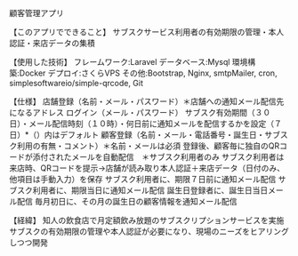 顧客管理アプリ

【このアプリでできること】
    サブスクサービス利用者の有効期限の管理・本人認証・来店データの集積
    
【使用した技術】
    フレームワーク:Laravel 
    データベース:Mysql
    環境構築:Docker
    デプロイ:さくらVPS
    その他:Bootstrap, Nginx, smtpMailer, cron, simplesoftwareio/simple-qrcode, Git
    

【仕様】
    店舗登録（名前・メール・パスワード）＊店舗への通知メール配信先になるアドレス
    ログイン（メール・パスワード）
    サブスク有効期間（３０日）・メール配信時刻（１０時）・何日前に通知メールを配信するかを設定（７日）*（）内はデフォルト
    顧客登録（名前・メール・電話番号・誕生日・サブスク利用の有無・コメント）＊名前・メールは必須
    登録後、顧客毎に独自のQRコードが添付されたメールを自動配信　＊サブスク利用者のみ
    サブスク利用者は来店時、QRコードを提示→店舗が読み取り本人認証＋来店データ（日付のみ、他項目は手動入力）を保存
    サブスク利用者に、期限７日前に通知メール配信
    サブスク利用者に、期限当日に通知メール配信
    誕生日登録者に、誕生日当日メール配信
    毎月初日に、その月の誕生日の顧客情報を通知メール配信

【経緯】
    知人の飲食店で月定額飲み放題のサブスクリプションサービスを実施
    サブスクの有効期限の管理や本人認証が必要になり、現場のニーズをヒアリングしつつ開発
